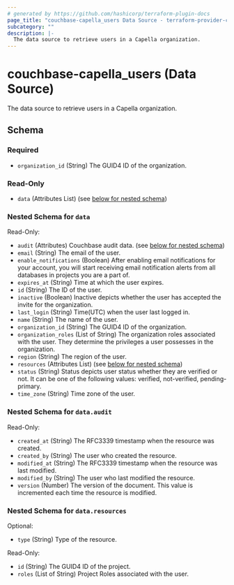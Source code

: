 ```yaml
---
# generated by https://github.com/hashicorp/terraform-plugin-docs
page_title: "couchbase-capella_users Data Source - terraform-provider-couchbase-capella"
subcategory: ""
description: |-
  The data source to retrieve users in a Capella organization.
---
```


# couchbase-capella_users (Data Source)

The data source to retrieve users in a Capella organization.



<!-- schema generated by tfplugindocs -->
## Schema

### Required

- `organization_id` (String) The GUID4 ID of the organization.

### Read-Only

- `data` (Attributes List) (see [below for nested schema](#nestedatt--data))

<a id="nestedatt--data"></a>
### Nested Schema for `data`

Read-Only:

- `audit` (Attributes) Couchbase audit data. (see [below for nested schema](#nestedatt--data--audit))
- `email` (String) The email of the user.
- `enable_notifications` (Boolean) After enabling email notifications for your account, you will start receiving email notification alerts from all databases in projects you are a part of.
- `expires_at` (String) Time at which the user expires.
- `id` (String) The ID of the user.
- `inactive` (Boolean) Inactive depicts whether the user has accepted the invite for the organization.
- `last_login` (String) Time(UTC) when the user last logged in.
- `name` (String) The name of the user.
- `organization_id` (String) The GUID4 ID of the organization.
- `organization_roles` (List of String) The organization roles associated with the user. They determine the privileges a user possesses in the organization.
- `region` (String) The region of the user.
- `resources` (Attributes List) (see [below for nested schema](#nestedatt--data--resources))
- `status` (String) Status depicts user status whether they are verified or not. It can be one of the following values: verified, not-verified, pending-primary.
- `time_zone` (String) Time zone of the user.

<a id="nestedatt--data--audit"></a>
### Nested Schema for `data.audit`

Read-Only:

- `created_at` (String) The RFC3339 timestamp when the resource was created.
- `created_by` (String) The user who created the resource.
- `modified_at` (String) The RFC3339 timestamp when the resource was last modified.
- `modified_by` (String) The user who last modified the resource.
- `version` (Number) The version of the document. This value is incremented each time the resource is modified.


<a id="nestedatt--data--resources"></a>
### Nested Schema for `data.resources`

Optional:

- `type` (String) Type of the resource.

Read-Only:

- `id` (String) The GUID4 ID of the project.
- `roles` (List of String) Project Roles associated with the user.
